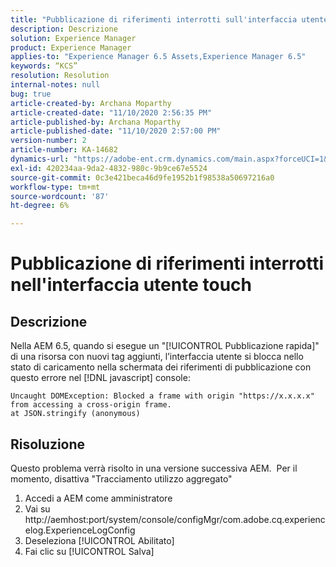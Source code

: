 ```yaml
---
title: "Pubblicazione di riferimenti interrotti sull'interfaccia utente touch"
description: Descrizione
solution: Experience Manager
product: Experience Manager
applies-to: "Experience Manager 6.5 Assets,Experience Manager 6.5"
keywords: “KCS”
resolution: Resolution
internal-notes: null
bug: true
article-created-by: Archana Moparthy
article-created-date: "11/10/2020 2:56:35 PM"
article-published-by: Archana Moparthy
article-published-date: "11/10/2020 2:57:00 PM"
version-number: 2
article-number: KA-14682
dynamics-url: "https://adobe-ent.crm.dynamics.com/main.aspx?forceUCI=1&pagetype=entityrecord&etn=knowledgearticle&id=a2eb8aeb-6423-eb11-a813-00224809820c"
exl-id: 420234aa-9da2-4832-980c-9b9ce67e5524
source-git-commit: 0c3e421beca46d9fe1952b1f98538a50697216a0
workflow-type: tm+mt
source-wordcount: '87'
ht-degree: 6%

---
```


# Pubblicazione di riferimenti interrotti nell&#39;interfaccia utente touch

## Descrizione

Nella AEM 6.5, quando si esegue un &quot;[!UICONTROL Pubblicazione rapida]&quot; di una risorsa con nuovi tag aggiunti, l’interfaccia utente si blocca nello stato di caricamento nella schermata dei riferimenti di pubblicazione con questo errore nel [!DNL javascript] console:

```
Uncaught DOMException: Blocked a frame with origin "https://x.x.x.x" from accessing a cross-origin frame.
at JSON.stringify (anonymous)
```


## Risoluzione

Questo problema verrà risolto in una versione successiva AEM.  Per il momento, disattiva &quot;Tracciamento utilizzo aggregato&quot;

1. Accedi a AEM come amministratore
2. Vai su http://aemhost:port/system/console/configMgr/com.adobe.cq.experiencelog.ExperienceLogConfig
3. Deseleziona [!UICONTROL Abilitato]
4. Fai clic su [!UICONTROL Salva]
